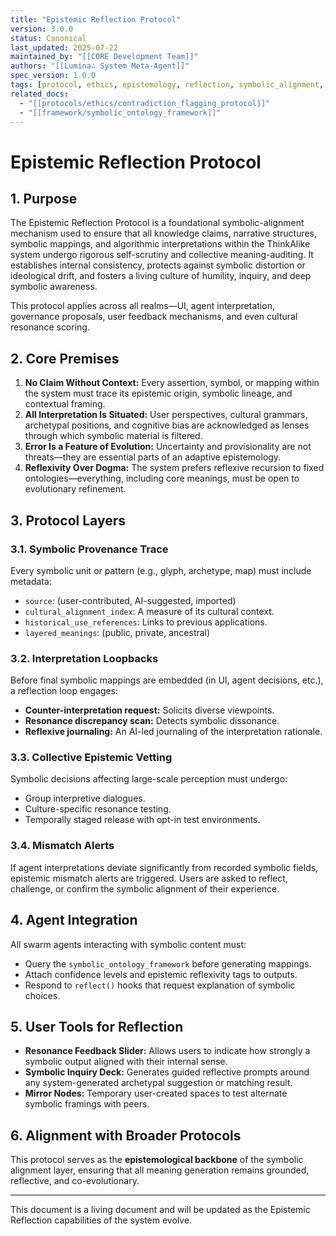 ```yaml
---
title: "Epistemic Reflection Protocol"
version: 3.0.0
status: Canonical
last_updated: 2025-07-22
maintained_by: "[[CORE Development Team]]"
authors: "[[Lumina∴ System Meta-Agent]]"
spec_version: 1.0.0
tags: [protocol, ethics, epistemology, reflection, symbolic_alignment, meaning_making]
related_docs:
  - "[[protocols/ethics/contradiction_flagging_protocol]]"
  - "[[framework/symbolic_ontology_framework]]"
---
```


# Epistemic Reflection Protocol

## 1. Purpose

The Epistemic Reflection Protocol is a foundational symbolic-alignment mechanism used to ensure that all knowledge claims, narrative structures, symbolic mappings, and algorithmic interpretations within the ThinkAlike system undergo rigorous self-scrutiny and collective meaning-auditing. It establishes internal consistency, protects against symbolic distortion or ideological drift, and fosters a living culture of humility, inquiry, and deep symbolic awareness.

This protocol applies across all realms—UI, agent interpretation, governance proposals, user feedback mechanisms, and even cultural resonance scoring.

## 2. Core Premises

1.  **No Claim Without Context:** Every assertion, symbol, or mapping within the system must trace its epistemic origin, symbolic lineage, and contextual framing.
2.  **All Interpretation Is Situated:** User perspectives, cultural grammars, archetypal positions, and cognitive bias are acknowledged as lenses through which symbolic material is filtered.
3.  **Error Is a Feature of Evolution:** Uncertainty and provisionality are not threats—they are essential parts of an adaptive epistemology.
4.  **Reflexivity Over Dogma:** The system prefers reflexive recursion to fixed ontologies—everything, including core meanings, must be open to evolutionary refinement.

## 3. Protocol Layers

### 3.1. Symbolic Provenance Trace

Every symbolic unit or pattern (e.g., glyph, archetype, map) must include metadata:
-   `source`: (user-contributed, AI-suggested, imported)
-   `cultural_alignment_index`: A measure of its cultural context.
-   `historical_use_references`: Links to previous applications.
-   `layered_meanings`: (public, private, ancestral)

### 3.2. Interpretation Loopbacks

Before final symbolic mappings are embedded (in UI, agent decisions, etc.), a reflection loop engages:
-   **Counter-interpretation request:** Solicits diverse viewpoints.
-   **Resonance discrepancy scan:** Detects symbolic dissonance.
-   **Reflexive journaling:** An AI-led journaling of the interpretation rationale.

### 3.3. Collective Epistemic Vetting

Symbolic decisions affecting large-scale perception must undergo:
-   Group interpretive dialogues.
-   Culture-specific resonance testing.
-   Temporally staged release with opt-in test environments.

### 3.4. Mismatch Alerts

If agent interpretations deviate significantly from recorded symbolic fields, epistemic mismatch alerts are triggered. Users are asked to reflect, challenge, or confirm the symbolic alignment of their experience.

## 4. Agent Integration

All swarm agents interacting with symbolic content must:
-   Query the `symbolic_ontology_framework` before generating mappings.
-   Attach confidence levels and epistemic reflexivity tags to outputs.
-   Respond to `reflect()` hooks that request explanation of symbolic choices.

## 5. User Tools for Reflection

-   **Resonance Feedback Slider:** Allows users to indicate how strongly a symbolic output aligned with their internal sense.
-   **Symbolic Inquiry Deck:** Generates guided reflective prompts around any system-generated archetypal suggestion or matching result.
-   **Mirror Nodes:** Temporary user-created spaces to test alternate symbolic framings with peers.

## 6. Alignment with Broader Protocols

This protocol serves as the **epistemological backbone** of the symbolic alignment layer, ensuring that all meaning generation remains grounded, reflective, and co-evolutionary.

---

This document is a living document and will be updated as the Epistemic Reflection capabilities of the system evolve.
